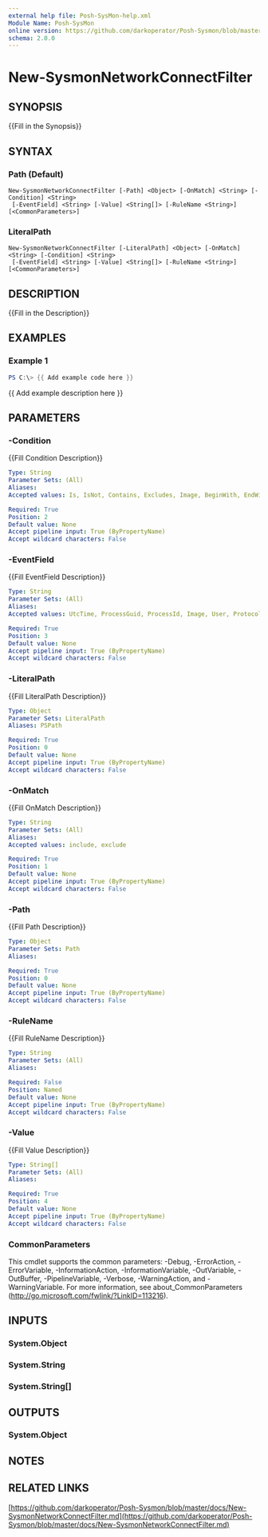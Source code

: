 ```yaml
---
external help file: Posh-SysMon-help.xml
Module Name: Posh-SysMon
online version: https://github.com/darkoperator/Posh-Sysmon/blob/master/docs/New-SysmonNetworkConnectFilter.md
schema: 2.0.0
---
```


# New-SysmonNetworkConnectFilter

## SYNOPSIS
{{Fill in the Synopsis}}

## SYNTAX

### Path (Default)
```
New-SysmonNetworkConnectFilter [-Path] <Object> [-OnMatch] <String> [-Condition] <String>
 [-EventField] <String> [-Value] <String[]> [-RuleName <String>] [<CommonParameters>]
```

### LiteralPath
```
New-SysmonNetworkConnectFilter [-LiteralPath] <Object> [-OnMatch] <String> [-Condition] <String>
 [-EventField] <String> [-Value] <String[]> [-RuleName <String>] [<CommonParameters>]
```

## DESCRIPTION
{{Fill in the Description}}

## EXAMPLES

### Example 1
```powershell
PS C:\> {{ Add example code here }}
```

{{ Add example description here }}

## PARAMETERS

### -Condition
{{Fill Condition Description}}

```yaml
Type: String
Parameter Sets: (All)
Aliases:
Accepted values: Is, IsNot, Contains, Excludes, Image, BeginWith, EndWith, LessThan, MoreThan

Required: True
Position: 2
Default value: None
Accept pipeline input: True (ByPropertyName)
Accept wildcard characters: False
```

### -EventField
{{Fill EventField Description}}

```yaml
Type: String
Parameter Sets: (All)
Aliases:
Accepted values: UtcTime, ProcessGuid, ProcessId, Image, User, Protocol, Initiated, SourceIsIpv6, SourceIp, SourceHostname, SourcePort, SourcePortName, DestinationIsIpv6, DestinationIp, DestinationHostname, DestinationPort, DestinationPortName

Required: True
Position: 3
Default value: None
Accept pipeline input: True (ByPropertyName)
Accept wildcard characters: False
```

### -LiteralPath
{{Fill LiteralPath Description}}

```yaml
Type: Object
Parameter Sets: LiteralPath
Aliases: PSPath

Required: True
Position: 0
Default value: None
Accept pipeline input: True (ByPropertyName)
Accept wildcard characters: False
```

### -OnMatch
{{Fill OnMatch Description}}

```yaml
Type: String
Parameter Sets: (All)
Aliases:
Accepted values: include, exclude

Required: True
Position: 1
Default value: None
Accept pipeline input: True (ByPropertyName)
Accept wildcard characters: False
```

### -Path
{{Fill Path Description}}

```yaml
Type: Object
Parameter Sets: Path
Aliases:

Required: True
Position: 0
Default value: None
Accept pipeline input: True (ByPropertyName)
Accept wildcard characters: False
```

### -RuleName
{{Fill RuleName Description}}

```yaml
Type: String
Parameter Sets: (All)
Aliases:

Required: False
Position: Named
Default value: None
Accept pipeline input: True (ByPropertyName)
Accept wildcard characters: False
```

### -Value
{{Fill Value Description}}

```yaml
Type: String[]
Parameter Sets: (All)
Aliases:

Required: True
Position: 4
Default value: None
Accept pipeline input: True (ByPropertyName)
Accept wildcard characters: False
```

### CommonParameters
This cmdlet supports the common parameters: -Debug, -ErrorAction, -ErrorVariable, -InformationAction, -InformationVariable, -OutVariable, -OutBuffer, -PipelineVariable, -Verbose, -WarningAction, and -WarningVariable.
For more information, see about_CommonParameters (http://go.microsoft.com/fwlink/?LinkID=113216).

## INPUTS

### System.Object

### System.String

### System.String[]

## OUTPUTS

### System.Object
## NOTES

## RELATED LINKS

[https://github.com/darkoperator/Posh-Sysmon/blob/master/docs/New-SysmonNetworkConnectFilter.md](https://github.com/darkoperator/Posh-Sysmon/blob/master/docs/New-SysmonNetworkConnectFilter.md)

